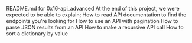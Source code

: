 README.md for 0x16-api_advanced
At the end of this project, we were expected to be able to explain;
How to read API documentation to find the endpoints you’re looking for
How to use an API with pagination
How to parse JSON results from an API
How to make a recursive API call
How to sort a dictionary by value
